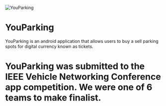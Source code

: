 ![YouParking](https://github.com/AaronFromTroy/YouParking/blob/master/YouParking1/app/src/main/c_youparking_launcher-web.png?raw=true)

# YouParking
YouParking is an android application that allows users to buy a sell parking spots for digital currency known as tickets.

# YouParking was submitted to the IEEE Vehicle Networking Conference app competition. We were one of 6 teams to make finalist.
